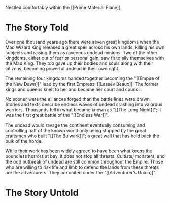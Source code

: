 Nestled comfortably within the [[Prime Material Plane]]

# The Story Told
Over one thousand years ago there were seven great kingdoms when the Mad Wizard King released a great spell across his own lands, killing his own subjects and raising them as ravenous undead minions. Two of the other kingdoms, either out of fear or personal gain, saw fit to ally themselves with the Mad King. They too gave up their bodies and souls along with their citizens, becoming powerful undead in their own right.

The remaining four kingdoms banded together becoming the "[[Empire of the New Dawn]]" lead by the first Empress, [[Lassev Beaux]]. The former kings and queens knelt to her and became her court and council.

No sooner were the alliances forged than the battle lines were drawn. Stories and texts describe endless waves of undead crashing into valorous warriors. Thousands fell in what became known as "[[The Long Night]]"; it was the first great battle of the "[[Endless War]]".

The undead would ravage the continent eventually consuming and controlling half of the known world only being stopped by the great craftsmen who built "[[The Bulwark]]"; a great wall that has held back the bulk of the horde.

While their work has been widely agreed to have been what keeps the boundless horrors at bay, it does not stop all threats. Cultists, monsters, and the odd outbreak of undead are still common throughout the Empire. Those who are willing to risk life and limb to defend the lands from these threats are the adventurers. They are united under the "[[Adventurer's Union]]".

# The Story Untold
